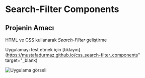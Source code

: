 # Search-Filter Components
## Projenin Amacı

HTML ve CSS kullanarak _Search-Filter_ geliştirme

Uygulamayı test etmek için [tıklayın](https://mustafadurmaz.github.io/css_search-filter_components" target="_blank)

![Uygulama görseli](https://mustafadurmaz.github.io/css_search-filter_components/screen.JPG)
